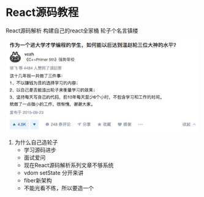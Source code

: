 # React源码教程

React源码解析 构建自己的react全家桶  轮子个名言镇楼

![](./lunzi.jpg)

1. 为什么自己造轮子
    * 学习源码进步
    * 面试爱问
    * 现在React源码解析系列文章不够系统
    * vdom setState 分开来讲
    * fiber新架构
    * 不能光看不练，所以要造一个




<!-- <iframe src="//player.bilibili.com/player.html?aid=39550938&cid=69484207&page=1" scrolling="no" border="0" frameborder="no" width="100%" height="600px" framespacing="0" allowfullscreen="true"> </iframe> -->